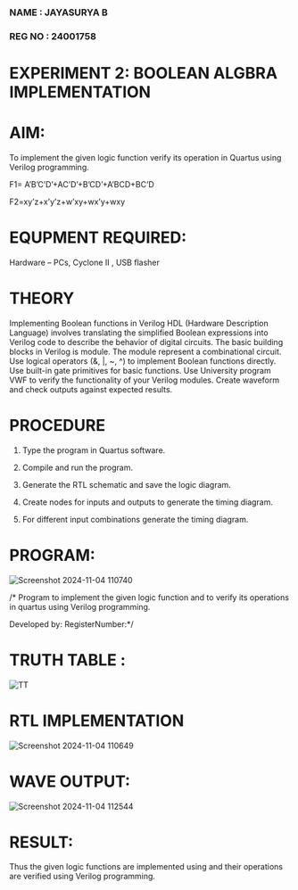 ### NAME : JAYASURYA B
### REG NO : 24001758
# EXPERIMENT 2: BOOLEAN ALGBRA IMPLEMENTATION 

# AIM:

To implement the given logic function verify its operation in Quartus using Verilog programming.

F1= A’B’C’D’+AC’D’+B’CD’+A’BCD+BC’D 

F2=xy’z+x’y’z+w’xy+wx’y+wxy

# EQUPMENT REQUIRED:

Hardware – PCs, Cyclone II , USB flasher


# THEORY
Implementing Boolean functions in Verilog HDL (Hardware Description Language) involves translating the simplified Boolean expressions into Verilog code to describe the behavior of digital circuits. The basic building blocks in Verilog is module. The module represent a combinational circuit. Use logical operators (&, |, ~, ^) to implement Boolean functions directly. Use built-in gate primitives for basic functions. Use University program VWF to verify the functionality of your Verilog modules. Create waveform and check outputs against expected results.


# PROCEDURE

1.	Type the program in Quartus software.

2.	Compile and run the program.

3.	Generate the RTL schematic and save the logic diagram.

4.	Create nodes for inputs and outputs to generate the timing diagram.

5.	For different input combinations generate the timing diagram.


# PROGRAM:

![Screenshot 2024-11-04 110740](https://github.com/user-attachments/assets/4ea7df3d-97cf-4935-93bb-7a3291cff419)

/* Program to implement the given logic function and to verify its operations in quartus using Verilog programming. 

Developed by: RegisterNumber:*/

# TRUTH TABLE :

![TT](https://github.com/user-attachments/assets/42998984-5bb3-495a-af90-14f8bdda9563)

# RTL IMPLEMENTATION  

![Screenshot 2024-11-04 110649](https://github.com/user-attachments/assets/f4f66f2f-10ec-4dd2-a1f2-ac238da49926)

# WAVE OUTPUT:

![Screenshot 2024-11-04 112544](https://github.com/user-attachments/assets/e90302e5-48d7-4eed-93df-e42f3692bd11)


# RESULT:

Thus the given logic functions are implemented using and their operations are verified using Verilog programming.

